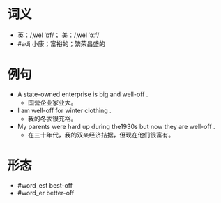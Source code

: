 # 词义
- 英：/ˌwel ˈɒf/； 美：/ˌwel ˈɔːf/
- #adj 小康；富裕的；繁荣昌盛的
# 例句
- A state-owned enterprise is big and well-off .
	- 国营企业家业大。
- I am well-off for winter clothing .
	- 我的冬衣很充裕。
- My parents were hard up during the1930s but now they are well-off .
	- 在三十年代，我的双亲经济拮据，但现在他们很富有。
# 形态
- #word_est best-off
- #word_er better-off
